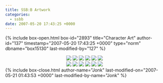 ```yaml
---
title: SSB:B Artwork
categories:
  - ssbb
date: 2007-05-20 17:43:25 +0000
---
```

{% include box-open.html box-id="2893" title="Character Art" author-id="137" timestamp="2007-05-20 17:43:25 +0000" type="norm" dbname="box15130" last-modified-by="127" %}
<center><a href="http - //starmen.net/ssbb/artwork/solo_mario_01.jpg"><img src="http - //starmen.net/ssbb/artwork/previews/preview_solo_mario_01.jpg" border="0" /></a>
<a href="http - //starmen.net/ssbb/artwork/solo_link_01.jpg"><img src="http - //starmen.net/ssbb/artwork/previews/preview_solo_link_01.jpg" border="0" /></a>
<a href="http - //starmen.net/ssbb/artwork/solo_samus_01.jpg"><img src="http - //starmen.net/ssbb/artwork/previews/preview_solo_samus_01.jpg" border="0" /></a>
<a href="http - //starmen.net/ssbb/artwork/solo_kirby_01.jpg"><img src="http - //starmen.net/ssbb/artwork/previews/preview_solo_kirby_01.jpg" border="0" /></a>
<a href="http - //starmen.net/ssbb/artwork/solo_pikachu_01.jpg"><img src="http - //starmen.net/ssbb/artwork/previews/preview_solo_pikachu_01.jpg" border="0" /></a>
<a href="http - //starmen.net/ssbb/artwork/solo_metaknight_01.jpg"><img src="http - //starmen.net/ssbb/artwork/previews/preview_solo_metaknight_01.jpg" border="0" /></a><br />
<a href="http - //starmen.net/ssbb/artwork/solo_icarus_01.jpg"><img src="http - //starmen.net/ssbb/artwork/previews/preview_solo_icarus_01.jpg" border="0" /></a>
<a href="http - //starmen.net/ssbb/artwork/solo_zerosuit_01.jpg"><img src="http - //starmen.net/ssbb/artwork/previews/preview_solo_zerosuit_01.jpg" border="0" /></a>
<a href="http - //starmen.net/ssbb/artwork/solo_wario_01.jpg"><img src="http - //starmen.net/ssbb/artwork/previews/preview_solo_wario_01.jpg" border="0" /></a>
<a href="http - //starmen.net/ssbb/artwork/solo_snake_01.jpg"><img src="http - //starmen.net/ssbb/artwork/previews/preview_solo_snake_01.jpg" border="0" /></a>
<a href="http - //starmen.net/ssbb/artwork/logo_whitebkgd.jpg"><img src="http - //starmen.net/ssbb/artwork/previews/preview_logo_whitebkgd.jpg" border="0" /></a>
<a href="http - //starmen.net/ssbb/artwork/logo_blackbkgd.jpg"><img src="http - //starmen.net/ssbb/artwork/previews/preview_logo_blackbkgd.jpg" border="0" /></a>


</center>
{% include box-close.html author-name="Jonk" last-modified-on="2007-05-21 01:43:53 +0000" last-modified-by-name="Jonk" %}
